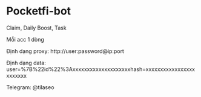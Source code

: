# Pocketfi-bot

Claim, Daily Boost, Task

Mỗi acc 1 dòng

Định dạng proxy: http://user:password@ip:port

Định dạng data: user=%7B%22id%22%3Axxxxxxxxxxxxxxxxxxxxhash=xxxxxxxxxxxxxxxxxxxxxxxx

Telegram: @tilaseo
